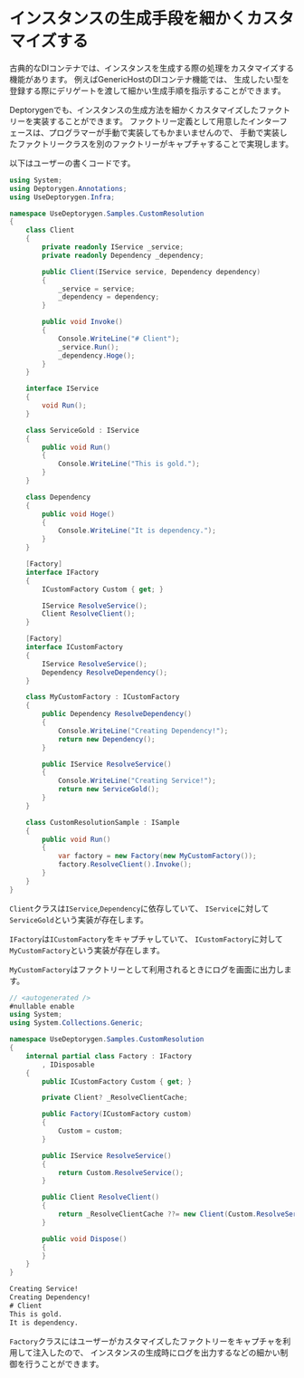 # インスタンスの生成手段を細かくカスタマイズする

古典的なDIコンテナでは、インスタンスを生成する際の処理をカスタマイズする機能があります。
例えばGenericHostのDIコンテナ機能では、
生成したい型を登録する際にデリゲートを渡して細かい生成手順を指示することができます。

Deptorygenでも、インスタンスの生成方法を細かくカスタマイズしたファクトリーを実装することができます。
ファクトリー定義として用意したインターフェースは、プログラマーが手動で実装してもかまいませんので、
手動で実装したファクトリークラスを別のファクトリーがキャプチャすることで実現します。

以下はユーザーの書くコードです。

```csharp
using System;
using Deptorygen.Annotations;
using UseDeptorygen.Infra;

namespace UseDeptorygen.Samples.CustomResolution
{
	class Client
	{
		private readonly IService _service;
		private readonly Dependency _dependency;

		public Client(IService service, Dependency dependency)
		{
			_service = service;
			_dependency = dependency;
		}

		public void Invoke()
		{
			Console.WriteLine("# Client");
			_service.Run();
			_dependency.Hoge();
		}
	}

	interface IService
	{
		void Run();
	}

	class ServiceGold : IService
	{
		public void Run()
		{
			Console.WriteLine("This is gold.");
		}
	}

	class Dependency
	{
		public void Hoge()
		{
			Console.WriteLine("It is dependency.");
		}
	}

	[Factory]
	interface IFactory
	{
		ICustomFactory Custom { get; }

		IService ResolveService();
		Client ResolveClient();
	}

	[Factory]
	interface ICustomFactory
	{
		IService ResolveService();
		Dependency ResolveDependency();
	}

	class MyCustomFactory : ICustomFactory
	{
		public Dependency ResolveDependency()
		{
			Console.WriteLine("Creating Dependency!");
			return new Dependency();
		}

		public IService ResolveService()
		{
			Console.WriteLine("Creating Service!");
			return new ServiceGold();
		}
	}

	class CustomResolutionSample : ISample
	{
		public void Run()
		{
			var factory = new Factory(new MyCustomFactory());
			factory.ResolveClient().Invoke();
		}
	}
}
```

`Client`クラスは`IService`,`Dependency`に依存していて、
`IService`に対して`ServiceGold`という実装が存在します。

`IFactory`は`ICustomFactory`をキャプチャしていて、
`ICustomFactory`に対して`MyCustomFactory`という実装が存在します。

`MyCustomFactory`はファクトリーとして利用されるときにログを画面に出力します。

```csharp
// <autogenerated />
#nullable enable
using System;
using System.Collections.Generic;

namespace UseDeptorygen.Samples.CustomResolution
{
	internal partial class Factory : IFactory
		, IDisposable
	{
		public ICustomFactory Custom { get; }

		private Client? _ResolveClientCache;

		public Factory(ICustomFactory custom)
		{
			Custom = custom;
		}

		public IService ResolveService()
		{
			return Custom.ResolveService();
		}

		public Client ResolveClient()
		{
			return _ResolveClientCache ??= new Client(Custom.ResolveService(), Custom.ResolveDependency());
		}

		public void Dispose()
		{
		}
	}
}
```

```txt
Creating Service!
Creating Dependency!
# Client
This is gold.
It is dependency.
```

`Factory`クラスにはユーザーがカスタマイズしたファクトリーをキャプチャを利用して注入したので、
インスタンスの生成時にログを出力するなどの細かい制御を行うことができます。
